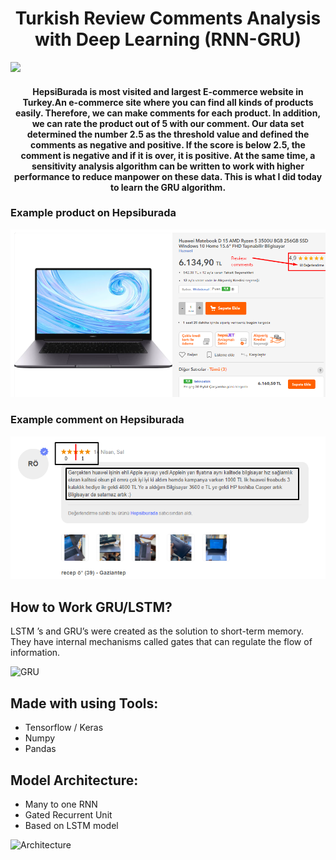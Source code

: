 <h1 align="center"> Turkish Review Comments Analysis with Deep Learning (RNN-GRU)</h1>



<img src="https://katalystcommunications.com/wp-content/uploads/2016/02/brand-sentiment2-880x470.jpg">


<h4 align="center">  HepsiBurada is most visited and largest E-commerce website in Turkey.An e-commerce site where you can find all kinds of products easily. Therefore, we can make comments for each product. In addition, we can rate the product out of 5 with our comment. Our data set determined the number 2.5 as the threshold value and defined the comments as negative and positive. If the score is below 2.5, the comment is negative and if it is over, it is positive. At the same time, a sensitivity analysis algorithm can be written to work with higher performance to reduce manpower on these data. This is what I did today to learn the GRU algorithm.</h4>

### Example product on Hepsiburada

![Hepsiburada](/img/product.png)

### Example comment on Hepsiburada

![Hepsiburada](/img/comment.png)




## How to Work GRU/LSTM?

LSTM ’s and GRU’s were created as the solution to short-term memory. They have internal mechanisms called gates that can regulate the flow of information.

![GRU](https://miro.medium.com/max/576/1*AQ52bwW55GsJt6HTxPDuMA.gif)




## Made with using Tools:

* Tensorflow / Keras
* Numpy
* Pandas


## Model Architecture:

* Many to one RNN
* Gated Recurrent Unit
* Based on LSTM model


![Architecture](https://cdn-images-1.medium.com/max/800/1*9z1Jrl8K99TorEQfsOTjpA.png)










